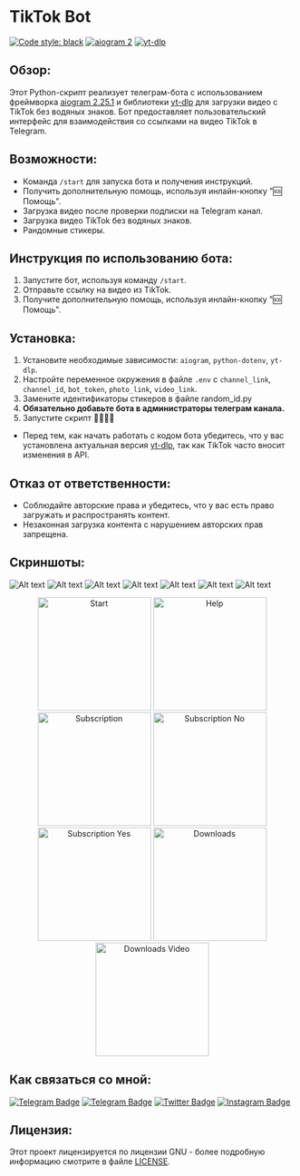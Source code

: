 # TikTok Bot

[![Code style: black](https://img.shields.io/badge/code%20style-black-000000.svg)](https://github.com/psf/black) [![aiogram 2](https://img.shields.io/badge/aiogram-2-%234FC3F7)](https://docs.aiogram.dev/en/v2.25.1/) [![yt-dlp](https://img.shields.io/badge/yt--dlp-2024.5.27-%230077B5)](https://github.com/yt-dlp/yt-dlp)

## Обзор:
Этот Python-скрипт реализует телеграм-бота с использованием фреймворка [aiogram 2.25.1](https://docs.aiogram.dev/en/v2.25.1/) и библиотеки [yt-dlp](https://pypi.org/project/yt-dlp/) для загрузки видео с TikTok без водяных знаков. Бот предоставляет пользовательский интерфейс для взаимодействия со ссылками на видео TikTok в Telegram.

## Возможности:
- Команда `/start` для запуска бота и получения инструкций.
- Получить дополнительную помощь, используя инлайн-кнопку "🆘 Помощь".
- Загрузка видео после проверки подписки на Telegram канал.
- Загрузка видео TikTok без водяных знаков.
- Рандомные стикеры.

## Инструкция по использованию бота:
1. Запустите бот, используя команду `/start`.
2. Отправьте ссылку на видео из TikTok.
3. Получите дополнительную помощь, используя инлайн-кнопку "🆘 Помощь".

## Установка:
1. Установите необходимые зависимости: `aiogram`, `python-dotenv`, `yt-dlp`.
2. Настройте переменное окружения в файле `.env` с `channel_link`, `channel_id`, `bot_token`, `photo_link`, `video_link`.
3. Замените идентификаторы стикеров в файле random_id.py
4. **Обязательно добавьте бота в администраторы телеграм канала.**
5. Запустите скрипт 🤗🤗🤗🤗

- Перед тем, как начать работать с кодом бота убедитесь, что у вас установлена актуальная версия [yt-dlp](https://pypi.org/project/yt-dlp/), так как TikTok часто вносит изменения в API.

## Отказ от ответственности:
- Соблюдайте авторские права и убедитесь, что у вас есть право загружать и распространять контент.
- Незаконная загрузка контента с нарушением авторских прав запрещена.

## Скриншоты:
![Alt text](https://github.com/OFFpolice/TikTok-Bot-Local/blob/main/photo/start.jpg) ![Alt text](https://github.com/OFFpolice/TikTok-Bot-Local/blob/main/photo/help.jpg) ![Alt text](https://github.com/OFFpolice/TikTok-Bot-Local/blob/main/photo/subscription.jpg) ![Alt text](https://github.com/OFFpolice/TikTok-Bot-Local/blob/main/photo/subscription_no.jpg) ![Alt text](https://github.com/OFFpolice/TikTok-Bot-Local/blob/main/photo/subscription_yes.jpg) ![Alt text](https://github.com/OFFpolice/TikTok-Bot-Local/blob/main/photo/downloads.jpg) ![Alt text](https://github.com/OFFpolice/TikTok-Bot-Local/blob/main/photo/downloads_video.jpg)

<p align="center">
  <img src="https://github.com/OFFpolice/TikTok-Bot-Local/blob/main/photo/start.jpg" alt="Start" width="200"/>
  <img src="https://github.com/OFFpolice/TikTok-Bot-Local/blob/main/photo/help.jpg" alt="Help" width="200"/>
  <img src="https://github.com/OFFpolice/TikTok-Bot-Local/blob/main/photo/subscription.jpg" alt="Subscription" width="200"/>
  <img src="https://github.com/OFFpolice/TikTok-Bot-Local/blob/main/photo/subscription_no.jpg" alt="Subscription No" width="200"/>
  <img src="https://github.com/OFFpolice/TikTok-Bot-Local/blob/main/photo/subscription_yes.jpg" alt="Subscription Yes" width="200"/>
  <img src="https://github.com/OFFpolice/TikTok-Bot-Local/blob/main/photo/downloads.jpg" alt="Downloads" width="200"/>
  <img src="https://github.com/OFFpolice/TikTok-Bot-Local/blob/main/photo/downloads_video.jpg" alt="Downloads Video" width="200"/>
</p>

## Как связаться со мной:
[![Telegram Badge](https://img.shields.io/badge/Contact-blue?style=flat&logo=telegram&logoColor=white)](https://t.me/OFFpolice) [![Telegram Badge](https://img.shields.io/badge/Channel-blue?style=flat&logo=telegram&logoColor=white)](ttps://t.me/OFFpoliceChannel) [![Twitter Badge](https://img.shields.io/twitter/follow/:OFFpolice2077)](https://x.com/OFFpolice2077) [![Instagram Badge](https://img.shields.io/badge/-Instagram-E4405F?style=flat&logo=instagram&logoColor=white)](https://www.instagram.com/offpolice2077)

## Лицензия:
Этот проект лицензируется по лицензии GNU - более подробную информацию смотрите в файле [LICENSE](LICENSE).
